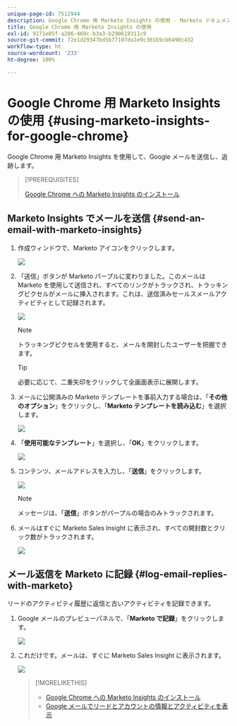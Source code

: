 ```yaml
---
unique-page-id: 7512944
description: Google Chrome 用 Marketo Insights の使用 - Marketo ドキュメント - 製品ドキュメント
title: Google Chrome 用 Marketo Insights の使用
exl-id: 9171e85f-a286-469c-b3a3-b290619311c9
source-git-commit: 72e1d29347bd5b77107da1e9c30169cb6490c432
workflow-type: ht
source-wordcount: '233'
ht-degree: 100%

---
```


# Google Chrome 用 Marketo Insights の使用 {#using-marketo-insights-for-google-chrome}

Google Chrome 用 Marketo Insights を使用して、Google メールを送信し、追跡します。

>[!PREREQUISITES]
>
>[Google Chrome への Marketo Insights のインストール](/help/marketo/product-docs/marketo-sales-insight/msi-chrome-plugin/install-marketo-insights-for-google-chrome.md)

## Marketo Insights でメールを送信 {#send-an-email-with-marketo-insights}

1. 作成ウィンドウで、Marketo アイコンをクリックします。

   ![](assets/image2015-10-5-14-3a57-3a53.png)

1. 「送信」ボタンが Marketo パープルに変わりました。このメールは Marketo を使用して送信され、すべてのリンクがトラックされ、トラッキングピクセルがメールに挿入されます。これは、送信済みセールスメールアクティビティとして記録されます。

   ![](assets/image2015-10-5-15-3a2-3a21.png)

   >[!NOTE]
   >
   >トラッキングピクセルを使用すると、メールを開封したユーザーを把握できます。

   >[!TIP]
   >
   >必要に応じて、二重矢印をクリックして全画面表示に展開します。

1. メールに公開済みの Marketo テンプレートを事前入力する場合は、「**その他のオプション**」をクリックし、「**Marketo テンプレートを読み込む**」を選択します。

   ![](assets/image2015-10-5-15-3a6-3a50.png)

1. 「**使用可能なテンプレート**」を選択し、「**OK**」をクリックします。

   ![](assets/image2015-10-5-15-3a11-3a44.png)

1. コンテンツ、メールアドレスを入力し、「**送信**」をクリックします。

   ![](assets/image2015-10-6-14-3a37-3a32.png)

   >[!NOTE]
   >
   >メッセージは、「**送信**」ボタンがパープルの場合のみトラックされます。

1. メールはすぐに Marketo Sales Insight に表示され、すべての開封数とクリック数がトラックされます。

   ![](assets/image2015-4-23-16-3a59-3a43.png)

## メール返信を Marketo に記録 {#log-email-replies-with-marketo}

リードのアクティビティ履歴に返信と古いアクティビティを記録できます。

1. Google メールのプレビューパネルで、「**Marketo で記録**」をクリックします。

   ![](assets/image2015-4-23-17-3a0-3a42.png)

1. これだけです。メールは、すぐに Marketo Sales Insight に表示されます。

   ![](assets/image2015-4-23-17-3a1-3a26.png)

   >[!MORELIKETHIS]
   >
   >* [Google Chrome への Marketo Insights のインストール](/help/marketo/product-docs/marketo-sales-insight/msi-chrome-plugin/install-marketo-insights-for-google-chrome.md)
   >* [Google メールでリードとアカウントの情報とアクティビティを表示](/help/marketo/product-docs/marketo-sales-insight/msi-chrome-plugin/view-person-and-account-information-and-activities-in-google-mail.md)

